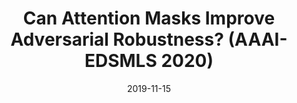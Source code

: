 ---
title: "Can Attention Masks Improve Adversarial Robustness? (AAAI-EDSMLS 2020)"
date: "2019-11-15"
authors: ["Pratik Vaishnavi", "Tianji Cong", "Kevin Eykholt", "Atul Prakash", "Amir Rahmati"]
publication_types: ["1"]
publication: "*The AAAI-20 Workshop on Engineering Dependable and Secure Machine Learning Systems (EDSMLS 2020)*"
abstract: ""
featured: false
image:
    preview only: true
links:
- name: PDF
  url: https://arxiv.org/abs/1911.11946
  icon_pack: fas
  icon: file-pdf
- name: Code
  url: https://github.com/Ethos-lab/Segmentation-defense
  icon_pack: fab
  icon: github
---